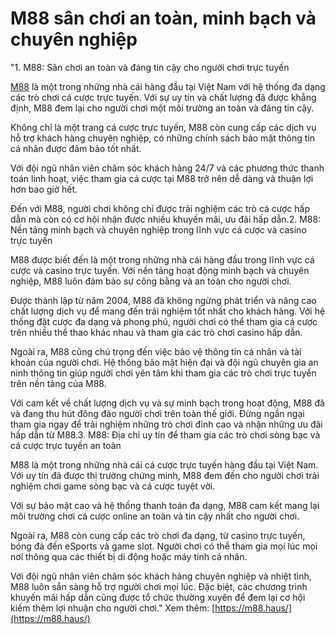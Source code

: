 # M88 sân chơi an toàn, minh bạch và chuyên nghiệp
"1. M88: Sân chơi an toàn và đáng tin cậy cho người chơi trực tuyến

[M88](https://m88.haus/) là một trong những nhà cái hàng đầu tại Việt Nam với hệ thống đa dạng các trò chơi cá cược trực tuyến. Với sự uy tín và chất lượng đã được khẳng định, M88 đem lại cho người chơi một môi trường an toàn và đáng tin cậy.

Không chỉ là một trang cá cược trực tuyến, M88 còn cung cấp các dịch vụ hỗ trợ khách hàng chuyên nghiệp, có những chính sách bảo mật thông tin cá nhân được đảm bảo tốt nhất.

Với đội ngũ nhân viên chăm sóc khách hàng 24/7 và các phương thức thanh toán linh hoạt, việc tham gia cá cược tại M88 trở nên dễ dàng và thuận lợi hơn bao giờ hết.

Đến với M88, người chơi không chỉ được trải nghiệm các trò cá cược hấp dẫn mà còn có cơ hội nhận được nhiều khuyến mãi, ưu đãi hấp dẫn.2. M88: Nền tảng minh bạch và chuyên nghiệp trong lĩnh vực cá cược và casino trực tuyến

M88 được biết đến là một trong những nhà cái hàng đầu trong lĩnh vực cá cược và casino trực tuyến. Với nền tảng hoạt động minh bạch và chuyên nghiệp, M88 luôn đảm bảo sự công bằng và an toàn cho người chơi.

Được thành lập từ năm 2004, M88 đã không ngừng phát triển và nâng cao chất lượng dịch vụ để mang đến trải nghiệm tốt nhất cho khách hàng. Với hệ thống đặt cược đa dạng và phong phú, người chơi có thể tham gia cá cược trên nhiều thể thao khác nhau và tham gia các trò chơi casino hấp dẫn.

Ngoài ra, M88 cũng chú trọng đến việc bảo vệ thông tin cá nhân và tài khoản của người chơi. Hệ thống bảo mật hiện đại và đội ngũ chuyên gia an ninh thông tin giúp người chơi yên tâm khi tham gia các trò chơi trực tuyến trên nền tảng của M88.

Với cam kết về chất lượng dịch vụ và sự minh bạch trong hoạt động, M88 đã và đang thu hút đông đảo người chơi trên toàn thế giới. Đừng ngần ngại tham gia ngay để trải nghiệm những trò chơi đỉnh cao và nhận những ưu đãi hấp dẫn từ M88.3. M88: Địa chỉ uy tín để tham gia các trò chơi sòng bạc và cá cược trực tuyến an toàn

M88 là một trong những nhà cái cá cược trực tuyến hàng đầu tại Việt Nam. Với uy tín đã được thị trường chứng minh, M88 đem đến cho người chơi trải nghiệm chơi game sòng bạc và cá cược tuyệt vời.

Với sự bảo mật cao và hệ thống thanh toán đa dạng, M88 cam kết mang lại môi trường chơi cá cược online an toàn và tin cậy nhất cho người chơi.

Ngoài ra, M88 còn cung cấp các trò chơi đa dạng, từ casino trực tuyến, bóng đá đến eSports và game slot. Người chơi có thể tham gia mọi lúc mọi nơi thông qua các thiết bị di động hoặc máy tính cá nhân.

Với đội ngũ nhân viên chăm sóc khách hàng chuyên nghiệp và nhiệt tình, M88 luôn sẵn sàng hỗ trợ người chơi mọi lúc. Đặc biệt, các chương trình khuyến mãi hấp dẫn cũng được tổ chức thường xuyên để đem lại cơ hội kiếm thêm lợi nhuận cho người chơi."
Xem thêm: [https://m88.haus/](https://m88.haus/)